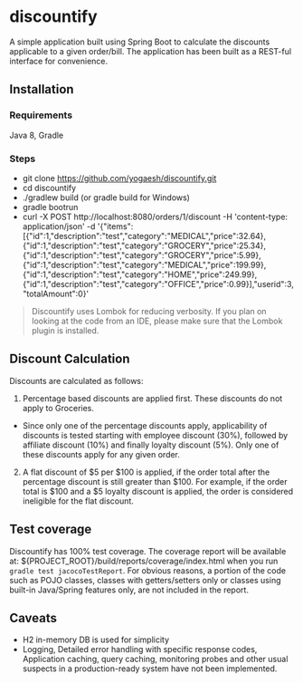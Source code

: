 # discountify

A simple application built using Spring Boot to calculate the discounts applicable to a given order/bill. The application has been built as a REST-ful interface for convenience.

## Installation

### Requirements

Java 8, Gradle

### Steps

* git clone https://github.com/yogaesh/discountify.git
* cd discountify
* ./gradlew build (or gradle build for Windows)
* gradle bootrun
* curl -X POST http://localhost:8080/orders/1/discount -H 'content-type: application/json'  -d '{"items":[{"id":1,"description":"test","category":"MEDICAL","price":32.64},{"id":1,"description":"test","category":"GROCERY","price":25.34},{"id":1,"description":"test","category":"GROCERY","price":5.99},{"id":1,"description":"test","category":"MEDICAL","price":199.99},{"id":1,"description":"test","category":"HOME","price":249.99},{"id":1,"description":"test","category":"OFFICE","price":0.99}],"userid":3,"totalAmount":0}'

> Discountify uses Lombok for reducing verbosity. If you plan on looking at the code from an IDE, please make sure that the Lombok plugin is installed.

## Discount Calculation

Discounts are calculated as follows:

1. Percentage based discounts are applied first. These discounts do not apply to Groceries.
* Since only one of the percentage discounts apply, applicability of discounts is tested starting with employee discount (30%), followed by affiliate discount (10%) and finally loyalty discount (5%). Only one of these discounts apply for any given order.
2. A flat discount of $5 per $100 is applied, if the order total after the percentage discount is still greater than $100. For example, if the order total is $100 and a $5 loyalty discount is applied, the order is considered ineligible for the flat discount.

## Test coverage

Discountify has 100% test coverage. The coverage report will be available at: ${PROJECT_ROOT}/build/reports/coverage/index.html when you run `gradle test jacocoTestReport`. For obvious reasons, a portion of the code such as POJO classes, classes with getters/setters only or classes using built-in Java/Spring features only, are not included in the report. 

## Caveats

* H2 in-memory DB is used for simplicity
* Logging, Detailed error handling with specific response codes, Application caching, query caching, monitoring probes and other usual suspects in a production-ready system have not been implemented. 
